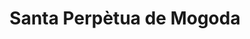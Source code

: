 ---
title: Santa Perpètua de Mogoda
url: /santa-perpetua-de-mogoda/
latitude: 41.554
longitude: 2.18
---